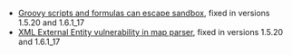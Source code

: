 <!-- toc -->


* [Groovy scripts and formulas can escape sandbox](Groovy_scripts_and_formulas_can_escape_sandbox.md), fixed in versions 1.5.20 and 1.6.1_17
* [XML External Entity vulnerability in map parser](XML_External_Entity_vulnerability_in_map_parser.md), fixed in versions 1.5.20 and 1.6.1_17

<!-- ({Category:Security}) -->

